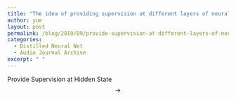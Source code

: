 ```yaml
---
title: "The idea of providing supervision at different layers of neural net"
author: yue
layout: post
permalink: /blog/2019/09/provide-supervision-at-different-layers-of-neural-net/
categories:
  - Distilled Neural Net
  - Audio Journal Archive
excerpt: " "
---
```


Provide Supervision at Hidden State $$\rightarrow$$
